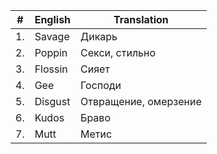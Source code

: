 | # | English | Translation |
|---|---|---|
| 1. | Savage | Дикарь |
| 2. | Poppin | Секси, стильно |
| 3. | Flossin | Сияет |
| 4. | Gee | Господи |
| 5. | Disgust | Отвращение, омерзение |
| 6. | Kudos | Браво |
| 7. | Mutt | Метис |

